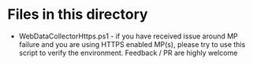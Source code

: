 # Files in this directory

* WebDataCollectorHttps.ps1 - if you have received issue around MP failure and you are using HTTPS enabled MP(s), please try to use this script to verify the environment. Feedback / PR are highly welcome